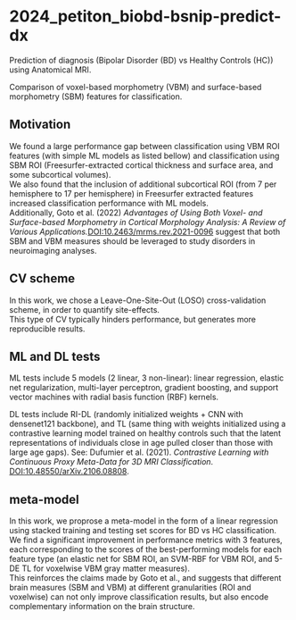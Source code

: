 # 2024_petiton_biobd-bsnip-predict-dx
Prediction of diagnosis (Bipolar Disorder (BD) vs Healthy Controls (HC)) using Anatomical MRI.  <br>

Comparison of voxel-based morphometry (VBM) and surface-based morphometry (SBM) features for classification.

## Motivation 
We found a large performance gap between classification using VBM ROI features (with simple ML models as listed bellow) and classification using SBM ROI (Freesurfer-extracted cortical thickness and surface area, and some subcortical volumes).  
We also found that the inclusion of additional subcortical ROI (from 7 per hemisphere to 17 per hemisphere) in Freesurfer extracted features increased classification performance with ML models.  
Additionally, Goto et al. (2022) *Advantages of Using Both Voxel- and Surface-based Morphometry in Cortical Morphology Analysis: A Review of Various Applications.*[DOI:10.2463/mrms.rev.2021-0096](https://10.2463/mrms.rev.2021-0096) suggest that both SBM and VBM measures should be leveraged to study disorders in neuroimaging analyses.

## CV scheme 
In this work, we chose a Leave-One-Site-Out (LOSO) cross-validation scheme, in order to quantify site-effects.  
This type of CV typically hinders performance, but generates more reproducible results.  

## ML and DL tests 

ML tests include 5 models (2 linear, 3 non-linear): linear regression, elastic net regularization, multi-layer perceptron, gradient boosting, and support vector machines with radial basis function (RBF) kernels.  <br>

DL tests include RI-DL (randomly initialized weights + CNN with densenet121 backbone), and TL (same thing with weights initialized using a contrastive learning model trained on healthy controls such that the latent representations of individuals close in age pulled closer than those with large age gaps). See: Dufumier et al. (2021). *Contrastive Learning with Continuous Proxy Meta-Data for 3D MRI Classification*. [DOI:10.48550/arXiv.2106.08808](https://doi.org/10.48550/arXiv.2106.08808).

## meta-model 
In this work, we proprose a meta-model in the form of a linear regression using stacked training and testing set scores for BD vs HC classification.
We find a significant improvement in performance metrics with 3 features, each corresponding to the scores of the best-performing models for each feature type (an elastic net for SBM ROI, an SVM-RBF for VBM ROI, and 5-DE TL for voxelwise VBM gray matter measures).  
This reinforces the claims made by Goto et al., and suggests that different brain measures (SBM and VBM) at different granularities (ROI and voxelwise) can not only improve classification results, but also encode complementary information on the brain structure.  






